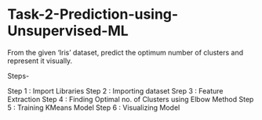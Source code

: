 # Task-2-Prediction-using-Unsupervised-ML
 From the given ‘Iris’ dataset, predict the optimum number of clusters and represent it visually. 

Steps-

Step 1 : Import Libraries
Step 2 : Importing dataset
Srep 3 : Feature Extraction
Step 4 : Finding Optimal no. of Clusters using Elbow Method
Step 5 : Training KMeans Model
Step 6 : Visualizing Model

